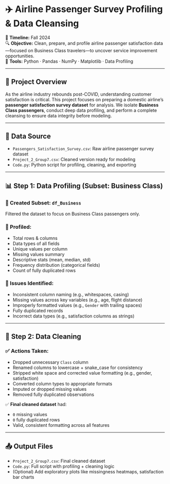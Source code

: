 # ✈️ Airline Passenger Survey Profiling & Data Cleansing

📅 **Timeline:** Fall 2024  
🔍 **Objective:** Clean, prepare, and profile airline passenger satisfaction data—focused on Business Class travelers—to uncover service improvement opportunities.  
🧰 **Tools:** Python · Pandas · NumPy · Matplotlib · Data Profiling

---

## 🧠 Project Overview

As the airline industry rebounds post-COVID, understanding customer satisfaction is critical. This project focuses on preparing a domestic airline’s **passenger satisfaction survey dataset** for analysis. We isolate **Business Class passengers**, conduct deep data profiling, and perform a complete cleansing to ensure data integrity before modeling.

---

## 📂 Data Source

- `Passengers_Satisfaction_Survey.csv`: Raw airline passenger survey dataset
- `Project_2_Group7.csv`: Cleaned version ready for modeling
- `Code.py`: Python script for profiling, cleaning, and exporting

---

## 📊 Step 1: Data Profiling (Subset: Business Class)

### 📁 Created Subset: `df_Business`
Filtered the dataset to focus on Business Class passengers only.

### 🧾 Profiled:
- Total rows & columns
- Data types of all fields
- Unique values per column
- Missing values summary
- Descriptive stats (mean, median, std)
- Frequency distribution (categorical fields)
- Count of fully duplicated rows

### 🛑 Issues Identified:
- Inconsistent column naming (e.g., whitespaces, casing)
- Missing values across key variables (e.g., age, flight distance)
- Improperly formatted values (e.g., `Gender` with trailing spaces)
- Fully duplicated records
- Incorrect data types (e.g., satisfaction columns as strings)

---

## 🧼 Step 2: Data Cleaning

### ✅ Actions Taken:
- Dropped unnecessary `Class` column
- Renamed columns to lowercase + snake_case for consistency
- Stripped white space and corrected value formatting (e.g., gender, satisfaction)
- Converted column types to appropriate formats
- Imputed or dropped missing values
- Removed fully duplicated observations

✅ **Final cleaned dataset** had:
- `0` missing values  
- `0` fully duplicated rows  
- Valid, consistent formatting across all features

---

## 📤 Output Files
- `Project_2_Group7.csv`: Final cleaned dataset
- `Code.py`: Full script with profiling + cleaning logic
- (Optional) Add exploratory plots like missingness heatmaps, satisfaction bar charts

